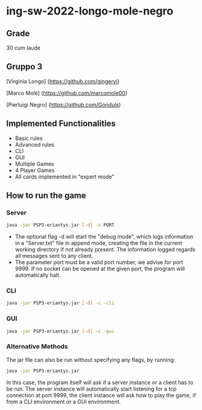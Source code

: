 # ing-sw-2022-longo-mole-negro

## Grade
30 cum laude

## Gruppo 3
 [Virginia Longo] (https://github.com/gingervi)
 
 [Marco Molè] (https://github.com/marcomole00)
 
 [Pierluigi Negro] (https://github.com/Gonduls)
 
 
 
## Implemented Functionalities
- Basic rules
- Advanced rules
- CLI
- GUI
- Multiple Games
- 4 Player Games
- All cards implemented in "expert mode"

## How to run the game

### Server

``` bash
java -jar PSP3-eriantys.jar [-d] -s PORT
```

- The optional flag -d will start the "debug mode", which logs information in a "Server.txt" file in append mode, creating the file in the current working directory if not already present. The information logged regards all messages sent to any client.
- The parameter port must be a valid port number, we advise for port 9999. If no socket can be opened at the given port, the program will automatically halt.

### CLI

``` bash
java -jar PSP3-eriantys.jar [-d] -c -cli
```

### GUI

``` bash
java -jar PSP3-eriantys.jar [-d] -c -gui
```

### Alternative Methods

The jar file can also be run without specifying any flags, by running:

``` bash
java -jar PSP3-eriantys.jar 
```

In this case, the program itself will ask if a server instance or a client has to be run. The server instance will automatically start listening for a tcp connection at port 9999, the client instance will ask how to play the game, if from a CLI environment or a GUI environment.
